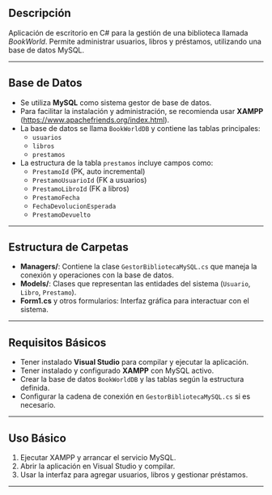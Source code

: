 ## Descripción

Aplicación de escritorio en C# para la gestión de una biblioteca llamada *BookWorld*. Permite administrar usuarios, libros y préstamos, utilizando una base de datos MySQL.

---

## Base de Datos

- Se utiliza **MySQL** como sistema gestor de base de datos.
- Para facilitar la instalación y administración, se recomienda usar **XAMPP** (https://www.apachefriends.org/index.html).
- La base de datos se llama `BookWorldDB` y contiene las tablas principales:
  - `usuarios`
  - `libros`
  - `prestamos`
- La estructura de la tabla `prestamos` incluye campos como:
  - `PrestamoId` (PK, auto incremental)
  - `PrestamoUsuarioId` (FK a usuarios)
  - `PrestamoLibroId` (FK a libros)
  - `PrestamoFecha`
  - `FechaDevolucionEsperada`
  - `PrestamoDevuelto`

---

## Estructura de Carpetas

- **Managers/**: Contiene la clase `GestorBibliotecaMySQL.cs` que maneja la conexión y operaciones con la base de datos.
- **Models/**: Clases que representan las entidades del sistema (`Usuario`, `Libro`, `Prestamo`).
- **Form1.cs** y otros formularios: Interfaz gráfica para interactuar con el sistema.

---

## Requisitos Básicos

- Tener instalado **Visual Studio** para compilar y ejecutar la aplicación.
- Tener instalado y configurado **XAMPP** con MySQL activo.
- Crear la base de datos `BookWorldDB` y las tablas según la estructura definida.
- Configurar la cadena de conexión en `GestorBibliotecaMySQL.cs` si es necesario.

---

## Uso Básico

1. Ejecutar XAMPP y arrancar el servicio MySQL.
2. Abrir la aplicación en Visual Studio y compilar.
3. Usar la interfaz para agregar usuarios, libros y gestionar préstamos.

---
